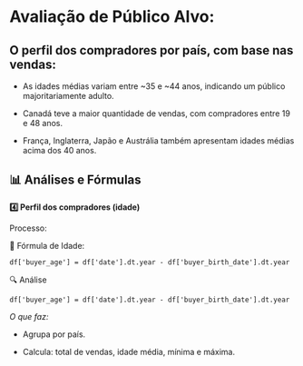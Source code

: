 # Avaliação de Público Alvo:

## O perfil dos compradores por país, com base nas vendas:

- As idades médias variam entre ~35 e ~44 anos, indicando um público majoritariamente adulto.

- Canadá teve a maior quantidade de vendas, com compradores entre 19 e 48 anos.

- França, Inglaterra, Japão e Austrália também apresentam idades médias acima dos 40 anos.

## 📊 Análises e Fórmulas

**4️⃣ Perfil dos compradores (idade)**

Processo:
 
  🧓 Fórmula de Idade:

    df['buyer_age'] = df['date'].dt.year - df['buyer_birth_date'].dt.year
  
  🔍 Análise

    df['buyer_age'] = df['date'].dt.year - df['buyer_birth_date'].dt.year

*O que faz:*

- Agrupa por país.

- Calcula: total de vendas, idade média, mínima e máxima.

